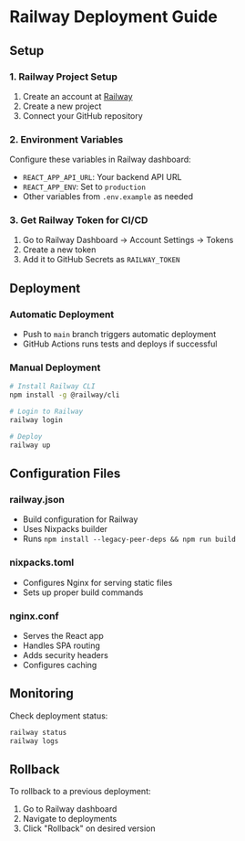 # Railway Deployment Guide

## Setup

### 1. Railway Project Setup
1. Create an account at [Railway](https://railway.app)
2. Create a new project
3. Connect your GitHub repository

### 2. Environment Variables
Configure these variables in Railway dashboard:
- `REACT_APP_API_URL`: Your backend API URL
- `REACT_APP_ENV`: Set to `production`
- Other variables from `.env.example` as needed

### 3. Get Railway Token for CI/CD
1. Go to Railway Dashboard → Account Settings → Tokens
2. Create a new token
3. Add it to GitHub Secrets as `RAILWAY_TOKEN`

## Deployment

### Automatic Deployment
- Push to `main` branch triggers automatic deployment
- GitHub Actions runs tests and deploys if successful

### Manual Deployment
```bash
# Install Railway CLI
npm install -g @railway/cli

# Login to Railway
railway login

# Deploy
railway up
```

## Configuration Files

### railway.json
- Build configuration for Railway
- Uses Nixpacks builder
- Runs `npm install --legacy-peer-deps && npm run build`

### nixpacks.toml
- Configures Nginx for serving static files
- Sets up proper build commands

### nginx.conf
- Serves the React app
- Handles SPA routing
- Adds security headers
- Configures caching

## Monitoring

Check deployment status:
```bash
railway status
railway logs
```

## Rollback

To rollback to a previous deployment:
1. Go to Railway dashboard
2. Navigate to deployments
3. Click "Rollback" on desired version